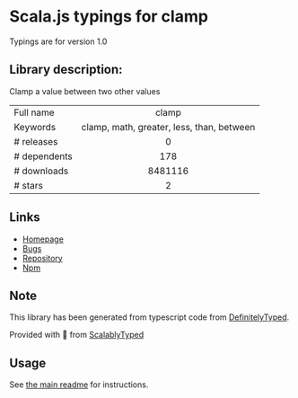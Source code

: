 
# Scala.js typings for clamp

Typings are for version 1.0

## Library description:
Clamp a value between two other values

|                    |                 |
| ------------------ | :-------------: |
| Full name          | clamp |
| Keywords           | clamp, math, greater, less, than, between |
| # releases         | 0 |
| # dependents       | 178 |
| # downloads        | 8481116 |
| # stars            | 2 |

## Links
- [Homepage](https://github.com/hughsk/clamp)
- [Bugs](https://github.com/hughsk/clamp/issues)
- [Repository](https://github.com/hughsk/clamp)
- [Npm](https://www.npmjs.com/package/clamp)
    


## Note
This library has been generated from typescript code from [DefinitelyTyped](https://definitelytyped.org).

Provided with :purple_heart: from [ScalablyTyped](https://github.com/oyvindberg/ScalablyTyped)

## Usage
See [the main readme](../../readme.md) for instructions.


